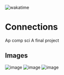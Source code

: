 ![wakatime](https://wakatime.com/badge/user/7b9b4392-43a5-40df-986d-9f9c0d0365a9/project/5c133275-d903-4ac1-8b9f-c810e4b78d5f.svg)
# Connections
Ap comp sci A final project

## Images
![image](https://github.com/user-attachments/assets/ec57fa42-c0d3-4c76-8912-36bd2482ea16)
![image](https://github.com/user-attachments/assets/a2ffb0cd-2a51-4541-b371-cb06edc4039d)
![image](https://github.com/user-attachments/assets/65de9f53-eeff-41eb-a745-e32fadf9df2b)



